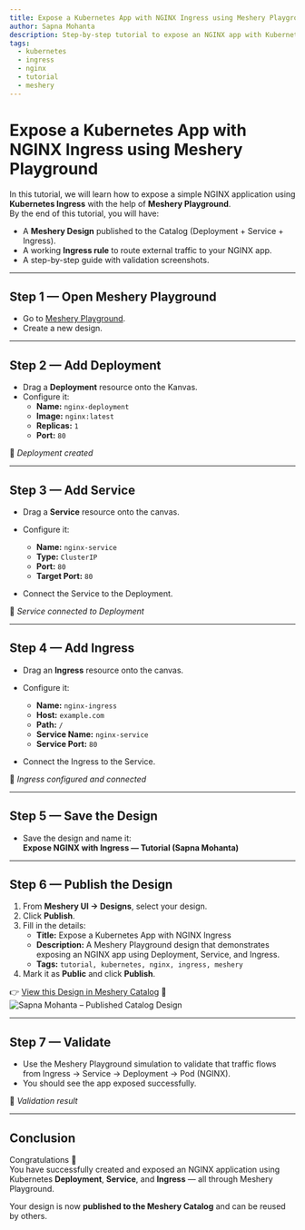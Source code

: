 ```yaml
---
title: Expose a Kubernetes App with NGINX Ingress using Meshery Playground
author: Sapna Mohanta
description: Step-by-step tutorial to expose an NGINX app with Kubernetes Deployment, Service, and Ingress using Meshery Playground.
tags: 
  - kubernetes
  - ingress
  - nginx
  - tutorial
  - meshery
---
```


# Expose a Kubernetes App with NGINX Ingress using Meshery Playground

In this tutorial, we will learn how to expose a simple NGINX application using **Kubernetes Ingress** with the help of **Meshery Playground**.  
By the end of this tutorial, you will have:  
- A **Meshery Design** published to the Catalog (Deployment + Service + Ingress).  
- A working **Ingress rule** to route external traffic to your NGINX app.  
- A step-by-step guide with validation screenshots.  

---

## Step 1 — Open Meshery Playground
- Go to [Meshery Playground](https://playground.meshery.io).  
- Create a new design.  

---

## Step 2 — Add Deployment
- Drag a **Deployment** resource onto the Kanvas.  
- Configure it:
  - **Name:** `nginx-deployment`
  - **Image:** `nginx:latest`
  - **Replicas:** `1`
  - **Port:** `80`

📸 *Deployment created*

---

## Step 3 — Add Service
- Drag a **Service** resource onto the canvas.  
- Configure it:
  - **Name:** `nginx-service`
  - **Type:** `ClusterIP`
  - **Port:** `80`
  - **Target Port:** `80`  

- Connect the Service to the Deployment.  

📸 *Service connected to Deployment*

---

## Step 4 — Add Ingress
- Drag an **Ingress** resource onto the canvas.  
- Configure it:
  - **Name:** `nginx-ingress`
  - **Host:** `example.com`
  - **Path:** `/`
  - **Service Name:** `nginx-service`
  - **Service Port:** `80`  

- Connect the Ingress to the Service.  

📸 *Ingress configured and connected*

---

## Step 5 — Save the Design
- Save the design and name it:  
  **Expose NGINX with Ingress — Tutorial (Sapna Mohanta)**

---

## Step 6 — Publish the Design
1. From **Meshery UI → Designs**, select your design.  
2. Click **Publish**.  
3. Fill in the details:
   - **Title:** Expose a Kubernetes App with NGINX Ingress  
   - **Description:** A Meshery Playground design that demonstrates exposing an NGINX app using Deployment, Service, and Ingress.  
   - **Tags:** `tutorial, kubernetes, nginx, ingress, meshery`  
4. Mark it as **Public** and click **Publish**.  

👉 [View this Design in Meshery Catalog](https://playground.meshery.io/extension/meshmap?mode=design&design=8b3a14d0-b822-4c0d-8051-571032558408)
📸 ![Sapna Mohanta – Published Catalog Design](/assets/img/tutorials/sapna-catalog.png)

---

## Step 7 — Validate
- Use the Meshery Playground simulation to validate that traffic flows from Ingress → Service → Deployment → Pod (NGINX).  
- You should see the app exposed successfully.  

📸 *Validation result*

---

## Conclusion
Congratulations 🎉  
You have successfully created and exposed an NGINX application using Kubernetes **Deployment**, **Service**, and **Ingress** — all through Meshery Playground.  

Your design is now **published to the Meshery Catalog** and can be reused by others.  

